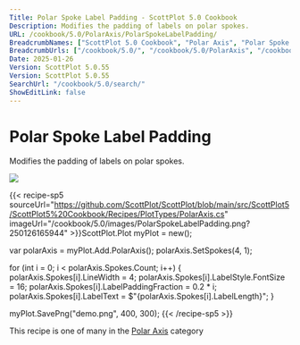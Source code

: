 ```yaml
---
Title: Polar Spoke Label Padding - ScottPlot 5.0 Cookbook
Description: Modifies the padding of labels on polar spokes.
URL: /cookbook/5.0/PolarAxis/PolarSpokeLabelPadding/
BreadcrumbNames: ["ScottPlot 5.0 Cookbook", "Polar Axis", "Polar Spoke Label Padding"]
BreadcrumbUrls: ["/cookbook/5.0/", "/cookbook/5.0/PolarAxis", "/cookbook/5.0/PolarAxis/PolarSpokeLabelPadding"]
Date: 2025-01-26
Version: ScottPlot 5.0.55
Version: ScottPlot 5.0.55
SearchUrl: "/cookbook/5.0/search/"
ShowEditLink: false
---
```



<div class='d-flex align-items-center mt-5'>
<h1 class='me-2 text-dark my-0 border-0'>Polar Spoke Label Padding</h1>
</div>

Modifies the padding of labels on polar spokes.

[![](/cookbook/5.0/images/PolarSpokeLabelPadding.png?250126165944)](/cookbook/5.0/images/PolarSpokeLabelPadding.png?250126165944)

{{< recipe-sp5 sourceUrl="https://github.com/ScottPlot/ScottPlot/blob/main/src/ScottPlot5/ScottPlot5%20Cookbook/Recipes/PlotTypes/PolarAxis.cs" imageUrl="/cookbook/5.0/images/PolarSpokeLabelPadding.png?250126165944" >}}ScottPlot.Plot myPlot = new();

var polarAxis = myPlot.Add.PolarAxis();
polarAxis.SetSpokes(4, 1);

for (int i = 0; i &lt; polarAxis.Spokes.Count; i++)
{
    polarAxis.Spokes[i].LineWidth = 4;
    polarAxis.Spokes[i].LabelStyle.FontSize = 16;
    polarAxis.Spokes[i].LabelPaddingFraction = 0.2 * i;
    polarAxis.Spokes[i].LabelText = $"{polarAxis.Spokes[i].LabelLength}";
}

myPlot.SavePng("demo.png", 400, 300);
{{< /recipe-sp5 >}}

<div class='my-5 text-center'>This recipe is one of many in the <a href='/cookbook/5.0/PolarAxis'>Polar Axis</a> category</div>


